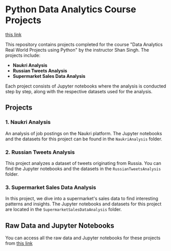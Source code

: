 # Python Data Analytics Course Projects
[this link](https://1drv.ms/f/s!AvxBv-hiiHXtgmZsgVFdkKtUUchK?e=Auoj0E)

This repository contains projects completed for the course "Data Analytics Real World Projects using Python" by the instructor Shan Singh. The projects include:

- **Naukri Analysis**
- **Russian Tweets Analysis**
- **Supermarket Sales Data Analysis**

Each project consists of Jupyter notebooks where the analysis is conducted step by step, along with the respective datasets used for the analysis.

## Projects

### 1. Naukri Analysis

An analysis of job postings on the Naukri platform. The Jupyter notebooks and the datasets for this project can be found in the `NaukriAnalysis` folder.

### 2. Russian Tweets Analysis

This project analyzes a dataset of tweets originating from Russia. You can find the Jupyter notebooks and the datasets in the `RussianTweetsAnalysis` folder.

### 3. Supermarket Sales Data Analysis

In this project, we dive into a supermarket's sales data to find interesting patterns and insights. The Jupyter notebooks and datasets for this project are located in the `SupermarketSalesDataAnalysis` folder.

## Raw Data and Jupyter Notebooks

You can access all the raw data and Jupyter notebooks for these projects from [this link](https://1drv.ms/f/s!AvxBv-hiiHXtgmZsgVFdkKtUUchK?e=Auoj0E)


